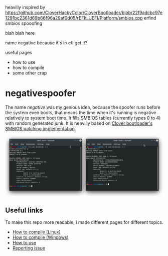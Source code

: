 heavilly inspired by https://github.com/CloverHackyColor/CloverBootloader/blob/22f9adcbc97e1291bc2361d69b66f96a29af0d05/rEFIt_UEFI/Platform/smbios.cpp erfind smbios spooofing

blah blah here

name negative because it's in efi get it?

useful pages
- how to use
- how to compile
- some other crap

# negativespoofer
The name *negative* was my genious idea, because the spoofer runs before the system even boots, that means the time when it's running is negative relatively to system boot time. It fills SMBIOS tables (currently types 0 to 4) with random generated junk. It is heavilly based on [Clover bootloader's SMBIOS patching implementation](https://github.com/CloverHackyColor/CloverBootloader/blob/22f9adcbc97e1291bc2361d69b66f96a29af0d05/rEFIt_UEFI/Platform/smbios.cpp).

<p align="center">
  <img src="img/all.png">
</p>

## Useful links
To make this repo more readable, I made different pages for different topics.
- [How to compile (Linux)](pages/LINUX.md)
- [How to compile (Windows)](pages/WINDOWS.md)
- [How to use](pages/USE.md)
- [Reporting issue](pages/BUG.md)